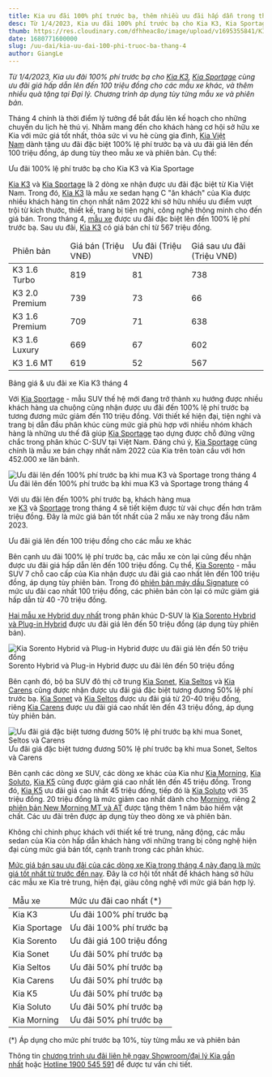 ```yaml
---
title: Kia ưu đãi 100% phí trước bạ, thêm nhiều ưu đãi hấp dẫn trong tháng 4
desc: Từ 1/4/2023, Kia ưu đãi 100% phí trước bạ cho Kia K3, Kia Sportage cùng ưu đãi giá hấp dẫn lên đến 100 triệu đồng cho các mẫu xe khác, và thêm nhiều quà tặng tại Đại lý. Chương trình áp dụng tùy từng mẫu xe và phiên bản.
thumb: https://res.cloudinary.com/dfhheac8o/image/upload/v1695355841/KIA/KIA%20Posts/kia-uu-dai-thang-4-100-phan-tram-phi-truoc-ba_fwflzw.webp
date: 1680771600000
slug: /uu-dai/kia-uu-dai-100-phi-truoc-ba-thang-4
author: GiangLe
---
```


_Từ 1/4/2023, Kia ưu đãi 100% phí trước bạ cho [Kia K3](https://thenewk3.kiavietnam.com.vn/), [Kia Sportage](https://sportage.kiavietnam.com.vn/) cùng ưu đãi giá hấp dẫn lên đến 100 triệu đồng cho các mẫu xe khác, và thêm nhiều quà tặng tại Đại lý. Chương trình áp dụng tùy từng mẫu xe và phiên bản._

Tháng 4 chính là thời điểm lý tưởng để bắt đầu lên kế hoạch cho những chuyến du lịch hè thú vị. Nhằm mang đến cho khách hàng cơ hội sở hữu xe Kia với mức giá tốt nhất, thỏa sức vi vu hè cùng gia đình, [Kia Việt Nam](https://kiavietnam.com.vn/) dành tặng ưu đãi đặc biệt 100% lệ phí trước bạ và ưu đãi giá lên đến 100 triệu đồng, áp dung tùy theo mẫu xe và phiên bản. Cụ thể:

Ưu đãi 100% lệ phí trước bạ cho Kia K3 và Kia Sportage

[Kia K3](https://thenewk3.kiavietnam.com.vn/) và [Kia Sportage](https://sportage.kiavietnam.com.vn/) là 2 dòng xe nhận được ưu đãi đặc biệt từ Kia Việt Nam. Trong đó, [Kia K3](https://thenewk3.kiavietnam.com.vn/) là mẫu xe sedan hạng C "ăn khách" của Kia được nhiều khách hàng tin chọn nhất năm 2022 khi sở hữu nhiều ưu điểm vượt trội từ kích thước, thiết kế, trang bị tiện nghi, công nghệ thông minh cho đến giá bán. Trong tháng 4, [mẫu xe](https://thenewk3.kiavietnam.com.vn/) được ưu đãi đặc biệt lên đến 100% lệ phí trước bạ. Sau ưu đãi, [Kia K3](https://thenewk3.kiavietnam.com.vn/) có giá bán chỉ từ 567 triệu đồng.

<table>
  <thead>
    <tr>
      <td>Phiên bản</td>
      <td>Giá bán (Triệu VNĐ)</td>
      <td>Ưu đãi (Triệu VNĐ)</td>
      <td>Giá sau ưu đãi (Triệu VNĐ)</td>
    </tr>
  </thead>

  <tbody>
    <tr>
      <td>K3 1.6 Turbo</td>
      <td>819</td>
      <td>81</td>
      <td>738</td>
    </tr>
    <tr>
      <td>K3 2.0 Premium</td>
      <td>739</td>
      <td>73</td>
      <td>66</td>
    </tr>
    <tr>
      <td>K3 1.6 Premium</td>
      <td>709</td>
      <td>71</td>
      <td>638</td>
    </tr>
    <tr>
      <td>K3 1.6 Luxury</td>
      <td>669</td>
      <td>67</td>
      <td>602</td>
    </tr>
    <tr>
      <td>K3 1.6 MT</td>
      <td>619</td>
      <td>52</td>
      <td>567</td>
    </tr>
  </tbody>
</table>

<p class="table-title">Bảng giá & ưu đãi xe Kia K3 tháng 4</p>

Với [Kia Sportage](https://sportage.kiavietnam.com.vn/) - mẫu SUV thế hệ mới đang trở thành xu hướng được nhiều khách hàng ưa chuộng cũng nhận được ưu đãi đến 100% lệ phí trước bạ tương đương mức giảm đến 110 triệu đồng. Với thiết kế hiện đại, tiện nghi và trang bị dẫn đầu phân khúc cùng mức giá phù hợp với nhiều nhóm khách hàng là những ưu thế đã giúp [Kia Sportage](https://sportage.kiavietnam.com.vn/) tạo dựng được chỗ đứng vững chắc trong phân khúc C-SUV tại Việt Nam. Đáng chú ý, [Kia Sportage](https://sportage.kiavietnam.com.vn/) cũng chính là mẫu xe bán chạy nhất năm 2022 của Kia trên toàn cầu với hơn 452.000 xe lăn bánh.

<div class="post-img-wrapper" style={{aspectRatio:1.776}}>
<Image src="https://res.cloudinary.com/dfhheac8o/image/upload/v1695355841/KIA/KIA%20Posts/kia-uu-dai-thang-4-100-phan-tram-phi-truoc-ba_fwflzw.webp" alt="Ưu đãi lên đến 100% phí trước bạ khi mua K3 và Sportage trong tháng 4" fill={true} />
<span class="post-img-title">Ưu đãi lên đến 100% phí trước bạ khi mua K3 và Sportage trong tháng 4</span>
</div>

Với ưu đãi lên đến 100% phí trước bạ, khách hàng mua xe [K3](https://thenewk3.kiavietnam.com.vn/) và [Sportage](https://sportage.kiavietnam.com.vn/) trong tháng 4 sẽ tiết kiệm được từ vài chục đến hơn trăm triệu đồng. Đây là mức giá bán tốt nhất của 2 mẫu xe này trong đầu năm 2023.

Ưu đãi giá lên đến 100 triệu đồng cho các mẫu xe khác

Bên cạnh ưu đãi 100% lệ phí trước bạ, các mẫu xe còn lại cũng đều nhận được ưu đãi giá hấp dẫn lên đến 100 triệu đồng. Cụ thể, [Kia Sorento](https://sorento.kiavietnam.com.vn/) - mẫu SUV 7 chỗ cao cấp của Kia nhận được ưu đãi giá cao nhất lên đến 100 triệu đồng, áp dụng tùy phiên bản. Trong đó [phiên bản máy dầu Signature](https://sorento.kiavietnam.com.vn/) có mức ưu đãi cao nhất 100 triệu đồng, các phiên bản còn lại có mức giảm giá hấp dẫn từ 40 -70 triệu đồng.

[Hai mẫu xe Hybrid duy nhất](https://sorentohybrid.kiavietnam.com.vn/) trong phân khúc D-SUV là [Kia Sorento Hybrid và Plug-in Hybrid](https://sorentohybrid.kiavietnam.com.vn/) được ưu đãi giá lên đến 50 triệu đồng (áp dụng tùy phiên bản).

<div class="post-img-wrapper" style={{aspectRatio:1.776}}>
<Image src="https://res.cloudinary.com/dfhheac8o/image/upload/v1695355842/KIA/KIA%20Posts/kia-uu-dai-thang-4-100-trieu-dong-cho-suv_hmyace.webp" alt=" Kia Sorento Hybrid và Plug-in Hybrid được ưu đãi giá lên đến 50 triệu đồng" fill={true} />
<span class="post-img-title">Sorento Hybrid và Plug-in Hybrid được ưu đãi lên đến 50 triệu đồng</span>
</div>

Bên cạnh đó, bộ ba SUV đô thị cỡ trung [Kia Sonet](https://seltossonet.kiavietnam.com.vn/kia-sonet), [Kia Seltos](https://seltos.kiavietnam.com.vn/) và [Kia Carens](https://carens.kiavietnam.com.vn/) cũng được nhận được ưu đãi giá đặc biệt tương đương 50% lệ phí trước bạ. [Kia Sonet](https://seltossonet.kiavietnam.com.vn/kia-sonet) và [Kia Seltos](https://seltos.kiavietnam.com.vn/) được ưu đãi giá từ 20-40 triệu đồng, riêng [Kia Carens](https://carens.kiavietnam.com.vn/) được ưu đãi giá cao nhất lên đến 43 triệu đồng, áp dụng tùy phiên bản.

<div class="post-img-wrapper" style={{aspectRatio:1.776}}>
<Image src="https://res.cloudinary.com/dfhheac8o/image/upload/v1695355845/KIA/KIA%20Posts/kia-uu-dai-thang-4-50-phan-tram-phi-truoc-ba_jzdboe.webp" alt="Ưu đãi giá đặc biệt tương đương 50% lệ phí trước bạ khi mua Sonet, Seltos và Carens" fill={true} />
<span class="post-img-title">Ưu đãi giá đặc biệt tương đương 50% lệ phí trước bạ khi mua Sonet, Seltos và Carens</span>
</div>

Bên cạnh các dòng xe SUV, các dòng xe khác của Kia như [Kia Morning](https://kiavietnam.com.vn/chi-tiet-san-pham/morning), [Kia Soluto](https://kiavietnam.com.vn/chi-tiet-san-pham/soluto), [Kia K5](https://k3k5.kiavietnam.com.vn/k5) cũng được giảm giá cao nhất lên đến 45 triệu đồng. Trong đó, [Kia K5](https://k3k5.kiavietnam.com.vn/k5) ưu đãi giá cao nhất 45 triệu đồng, tiếp đó là [Kia Soluto](https://kiavietnam.com.vn/chi-tiet-san-pham/soluto) với 35 triệu đồng. 20 triệu đồng là mức giảm cao nhất dành cho [Morning](https://kiavietnam.com.vn/chi-tiet-san-pham/morning), riêng [2 phiên bản New Morning MT và AT](https://newmorning.kiavietnam.com.vn/) được tặng thêm 1 năm bảo hiểm vật chất. Các ưu đãi trên được áp dụng tùy theo dòng xe và phiên bản.

Không chỉ chinh phục khách với thiết kế trẻ trung, năng động, các mẫu sedan của Kia còn hấp dẫn khách hàng với những trang bị công nghệ hiện đại cùng mức giá bán tốt, cạnh tranh trong các phân khúc.

[Mức giá bán sau ưu đãi của các dòng xe Kia trong tháng 4 này đang là mức giá tốt nhất từ trước đến nay](https://kiavietnam.com.vn/tin-tuc/chi-tiet/kia-uu-dai-100-phi-truoc-ba-them-nhieu-uu-dai-hap-dan-trong-thang-4). Đây là cơ hội tốt nhất để khách hàng sở hữu các mẫu xe Kia trẻ trung, hiện đại, giàu công nghệ với mức giá bán hợp lý.

<table>
  <thead>
    <tr>
      <td>Mẫu xe</td>
      <td>Mức ưu đãi cao nhất (*)</td>
    </tr>
  </thead>

  <tbody>
    <tr>
      <td>Kia K3</td>
      <td>Ưu đãi 100% phí trước bạ</td>
    </tr>
    <tr>
      <td>Kia Sportage</td>
      <td>Ưu đãi 100% phí trước bạ</td>
    </tr>
    <tr>
      <td>Kia Sorento</td>
      <td>Ưu đãi giá 100 triệu đồng</td>
    </tr>
    <tr>
      <td>Kia Sonet</td>
      <td>Ưu đãi 50% phí trước bạ</td>
    </tr>
     <tr>
      <td>Kia Seltos</td>
      <td>Ưu đãi 50% phí trước bạ</td>
    </tr>
     <tr>
      <td>Kia Carens</td>
      <td>Ưu đãi 50% phí trước bạ</td>
    </tr>
    <tr>
      <td>Kia K5</td>
      <td>Ưu đãi 50% phí trước bạ</td>
    </tr>
    <tr>
      <td>Kia Soluto</td>
      <td>Ưu đãi 50% phí trước bạ</td>
    </tr>
     <tr>
      <td>Kia Morning</td>
      <td>Ưu đãi 50% phí trước bạ</td>
    </tr>
  </tbody>
</table>

<p class="table-title">(*) Áp dụng cho mức phí trước bạ 10%, tùy từng mẫu xe và phiên bản</p>

Thông tin [chương trình ưu đãi liên hệ ngay Showroom/đại lý Kia gần nhất](https://kiavietnam.com.vn/lien-he) hoặc [Hotline 1900 545 591](https://kiavietnam.com.vn/lien-he) để được tư vấn chi tiết.
